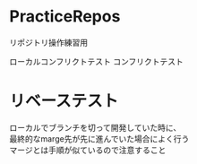 ﻿# PracticeRepos
リポジトリ操作練習用

ローカルコンフリクトテスト
コンフリクトテスト

# リベーステスト
ローカルでブランチを切って開発していた時に、  
最終的なmarge先が先に進んでいた場合によく行う  
マージとは手順が似ているので注意すること
